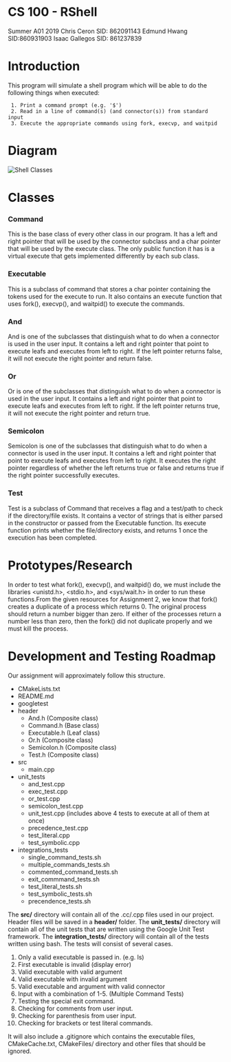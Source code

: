 # CS 100 - RShell
Summer A01 2019
Chris Ceron SID: 862091143
Edmund Hwang SID:860931903
Isaac Gallegos SID: 861237839


# Introduction

This program will simulate a shell program which will be able to do the following things when executed:

     1. Print a command prompt (e.g. '$')
     2. Read in a line of command(s) (and connector(s)) from standard input
     3. Execute the appropriate commands using fork, execvp, and waitpid

# Diagram

![Shell Classes](https://github.com/cs100/assignment-yes/blob/master/images/ShellClasses2.png)

# Classes

### Command

This is the base class of every other class in our program. It has a left and right pointer that will be used by the connector subclass and a char pointer that will be used by the execute class. The only public function it has is a virtual execute that gets implemented differently by each sub class.

### Executable

This is a subclass of command that stores a char pointer containing the tokens used for the execute to run. It also contains an execute function that uses fork(), execvp(), and waitpid() to execute the commands.

### And

And is one of the subclasses that distinguish what to do when a connector is used in the user input. It contains a left and right pointer that point to execute leafs and executes from left to right. If the left pointer returns false, it will not execute the right pointer and return false.

### Or

Or is one of the subclasses that distinguish what to do when a connector is used in the user input. It contains a left and right pointer that point to execute leafs and executes from left to right. If the left pointer returns true, it will not execute the right pointer and return true.

### Semicolon

Semicolon is one of the subclasses that distinguish what to do when a connector is used in the user input. It contains a left and right pointer that point to execute leafs and executes from left to right. It executes the right pointer regardless of whether the left returns true or false and returns true if the right pointer successfully executes.

### Test

Test is a subclass of Command that receives a flag and a test/path to check if the directory/file exists. It contains a vector of strings that is either parsed in the constructor or passed from the Executable function. Its execute function prints whether the file/directory exists, and returns 1 once the execution has been completed.

# Prototypes/Research
In order to test what fork(), execvp(), and waitpid() do, we must include the libraries <unistd.h>, <stdio.h>, and <sys/wait.h> in order to run these functions.From the given resources for Assignment 2, we know that fork() creates a duplicate of a process which returns 0. The original process should return a number bigger than zero. If either of the processes return a number less than zero, then the fork() did not duplicate properly and we must kill the process.

# Development and Testing Roadmap
Our assignment will approximately follow this structure.

* CMakeLists.txt
* README.md
* googletest
* header
  * And.h        (Composite class)
  * Command.h    (Base class)
  * Executable.h (Leaf class)
  * Or.h         (Composite class)
  * Semicolon.h  (Composite class)
  * Test.h  (Composite class)
* src
  * main.cpp
* unit_tests
  * and_test.cpp
  * exec_test.cpp
  * or_test.cpp
  * semicolon_test.cpp
  * unit_test.cpp (includes above 4 tests to execute at all of them at once)
  * precedence_test.cpp
  * test_literal.cpp
  * test_symbolic.cpp
* integrations_tests
  * single_command_tests.sh
  * multiple_commands_tests.sh
  * commented_command_tests.sh
  * exit_commmand_tests.sh
  * test_literal_tests.sh
  * test_symbolic_tests.sh
  * precendence_tests.sh

The **src/** directory will contain all of the .cc/.cpp files used in our project. Header files will be saved in a **header/** folder. The **unit_tests/** directory will contain all of the unit tests that are written using the Google Unit Test framework. The **integration_tests/** directory will contain all of the tests written using bash. The tests will consist of several cases.

  1. Only a valid executable is passed in. (e.g. ls)
  2. First executable is invalid (display error)
  3. Valid executable with valid argument
  4. Valid executable with invalid argument
  5. Valid executable and argument with valid connector
  6. Input with a combination of 1-5. (Multiple Command Tests)
  7. Testing the special exit command.
  8. Checking for comments from user input.
  9. Checking for parenthesis from user input.
  10. Checking for brackets or test literal commands.

It will also include a .gitignore which contains the executable files, CMakeCache.txt, CMakeFiles/ directory and other files that should be ignored.

